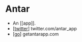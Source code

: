# Antar

- An [[app]].
- [[twitter]] twitter.com/antar_app
- [[go]] getantarapp.com


[//begin]: # "Autogenerated link references for markdown compatibility"
[twitter]: twitter "Twitter"
[go]: go "Go"
[//end]: # "Autogenerated link references"